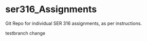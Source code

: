 # ser316_Assignments
Git Repo for individual SER 316 assignments, as per instructions.

testbranch change